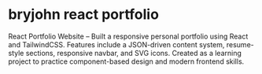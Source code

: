 # bryjohn react portfolio
React Portfolio Website – Built a responsive personal portfolio using React and TailwindCSS. Features include a JSON-driven content system, resume-style sections, responsive navbar, and SVG icons. Created as a learning project to practice component-based design and modern frontend skills.

